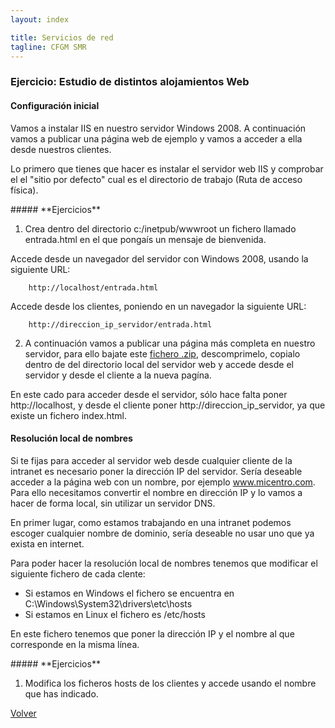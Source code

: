 ```yaml
---
layout: index

title: Servicios de red 
tagline: CFGM SMR
---
```

### Ejercicio: Estudio de distintos alojamientos Web

#### Configuración inicial

Vamos a instalar IIS en nuestro servidor Windows 2008. A continuación vamos a publicar una página web de ejemplo y vamos a acceder a ella desde nuestros clientes.

Lo primero que tienes que hacer es instalar el servidor web IIS y comprobar el el "sitio por defecto" cual es el directorio de trabajo (Ruta de acceso física).

<div class='ejercicios' markdown='1'>
##### **Ejercicios**

1. Crea dentro del directorio c:/inetpub/wwwroot un fichero llamado entrada.html en el que pongaís un mensaje de bienvenida.


Accede desde un navegador del servidor con Windows 2008, usando la siguiente URL:

        http://localhost/entrada.html

Accede desde los clientes, poniendo en un navegador la siguiente URL:

        http://direccion_ip_servidor/entrada.html

2. A continuación vamos a publicar una página más completa en nuestro servidor, para ello bajate este [fichero .zip](files/web.zip), descomprimelo, copialo dentro de del directorio local del servidor web y accede desde el servidor y desde el cliente a la nueva pagína.

 En este cado para acceder desde el servidor, sólo hace falta poner http://localhost, y desde el cliente poner http://direccion_ip_servidor, ya que existe un fichero index.html.
</div>

#### Resolución local de nombres

Si te fijas para acceder al servidor web desde cualquier cliente de la intranet es necesario poner la dirección IP del servidor. Sería deseable acceder a la página web con un nombre, por ejemplo www.micentro.com. Para ello necesitamos convertir el nombre en dirección IP y lo vamos a hacer de forma local, sin utilizar un servidor DNS.

En primer lugar, como estamos trabajando en una intranet podemos escoger cualquier nombre de dominio, sería deseable no usar uno que ya exista en internet.

Para poder hacer la resolución local de nombres tenemos que modificar el siguiente fichero de cada clente:

* Si estamos en Windows el fichero se encuentra en C:\Windows\System32\drivers\etc\hosts
* Si estamos en Linux el fichero es /etc/hosts

En este fichero tenemos que poner la dirección IP y el nombre al que corresponde en la misma línea.

<div class='ejercicios' markdown='1'>
##### **Ejercicios**

1. Modifica los ficheros hosts de los clientes y accede usando el nombre que has indicado.

</div>

[Volver](index)
